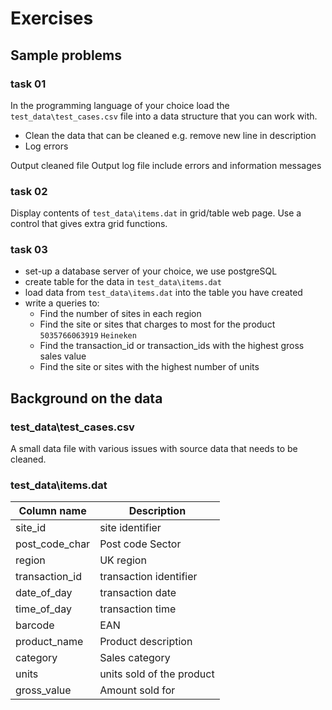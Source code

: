 # Exercises

## Sample problems

### task 01

In the programming language of your choice load the `test_data\test_cases.csv` file into a data structure that you can work with.

- Clean the data that can be cleaned e.g. remove new line in description
- Log errors

Output cleaned file
Output log file include errors and information messages

### task 02

Display contents of `test_data\items.dat` in grid/table web page.
Use a control that gives extra grid functions.

### task 03

- set-up a database server of your choice, we use postgreSQL
- create table for the data in `test_data\items.dat`
- load data from `test_data\items.dat` into the table you have created
- write a queries to:
    - Find the number of sites in each region
    - Find the site or sites that charges to most for the product `5035766063919` `Heineken`
    - Find the transaction_id or transaction_ids with the highest gross sales value
    - Find the site or sites with the highest number of units

## Background on the data

### test_data\test_cases.csv

A small data file with various issues with source data that needs to be cleaned.

### test_data\items.dat

| Column name | Description |
|-|-|
|site_id | site identifier |
| post_code_char | Post code Sector |
| region | UK region |
| transaction_id | transaction identifier |
| date_of_day | transaction date |
| time_of_day | transaction time |
| barcode | EAN |
| product_name | Product description |
| category | Sales category |
| units | units sold of the product |
| gross_value | Amount sold for |
